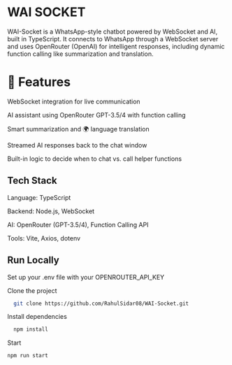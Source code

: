 
# WAI SOCKET

WAI-Socket is a WhatsApp-style chatbot powered by WebSocket and AI, built in TypeScript. It connects to WhatsApp through a WebSocket server and uses OpenRouter (OpenAI) for intelligent responses, including dynamic function calling like summarization and translation.


# 🚀 Features


   WebSocket integration for live communication

   AI assistant using OpenRouter GPT-3.5/4 with function calling

   Smart summarization and 🌍 language translation

   Streamed AI responses back to the chat window

   Built-in logic to decide when to chat vs. call helper functions




## Tech Stack

Language: TypeScript

Backend: Node.js, WebSocket

AI: OpenRouter (GPT-3.5/4), Function Calling API

Tools: Vite, Axios, dotenv


## Run Locally

Set up your .env file with your OPENROUTER_API_KEY

Clone the project

```bash
  git clone https://github.com/RahulSidar08/WAI-Socket.git
```

Install dependencies

```bash
  npm install
```

Start

```bash
npm run start
```

